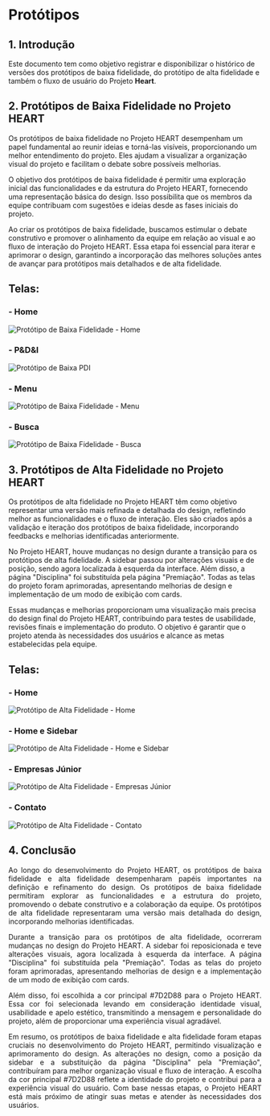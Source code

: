 #  Protótipos
## 1. Introdução

Este documento tem como objetivo registrar e disponibilizar o histórico de versões dos protótipos de baixa fidelidade, do protótipo de alta fidelidade e também o fluxo de usuário do Projeto **Heart**.

## 2. Protótipos de Baixa Fidelidade no Projeto HEART

Os protótipos de baixa fidelidade no Projeto HEART desempenham um papel fundamental ao reunir ideias e torná-las visíveis, proporcionando um melhor entendimento do projeto. Eles ajudam a visualizar a organização visual do projeto e facilitam o debate sobre possíveis melhorias.

O objetivo dos protótipos de baixa fidelidade é permitir uma exploração inicial das funcionalidades e da estrutura do Projeto HEART, fornecendo uma representação básica do design. Isso possibilita que os membros da equipe contribuam com sugestões e ideias desde as fases iniciais do projeto.

Ao criar os protótipos de baixa fidelidade, buscamos estimular o debate construtivo e promover o alinhamento da equipe em relação ao visual e ao fluxo de interação do Projeto HEART. Essa etapa foi essencial para iterar e aprimorar o design, garantindo a incorporação das melhores soluções antes de avançar para protótipos mais detalhados e de alta fidelidade.

## Telas:

### - Home
![Protótipo de Baixa Fidelidade - Home](https://github.com/fga-eps-mds/2023.1-HEART-hub-fga-inovacao/blob/main/docs/prototipos/prototipo-baixa-fidelidade/1_Home.jpg?raw=true)

### - P&D&I
![Protótipo de Baixa PDI](https://github.com/fga-eps-mds/2023.1-HEART-hub-fga-inovacao/blob/main/docs/prototipos/prototipo-baixa-fidelidade/3_P&D&I.jpg?raw=true)

### - Menu
![Protótipo de Baixa Fidelidade - Menu](https://github.com/fga-eps-mds/2023.1-HEART-hub-fga-inovacao/blob/main/docs/prototipos/prototipo-baixa-fidelidade/10_Menu.jpg?raw=true)

### - Busca
![Protótipo de Baixa Fidelidade - Busca](https://github.com/fga-eps-mds/2023.1-HEART-hub-fga-inovacao/blob/main/docs/prototipos/prototipo-baixa-fidelidade/11_Busca.jpg?raw=true)

## 3. Protótipos de Alta Fidelidade no Projeto HEART

Os protótipos de alta fidelidade no Projeto HEART têm como objetivo representar uma versão mais refinada e detalhada do design, refletindo melhor as funcionalidades e o fluxo de interação. Eles são criados após a validação e iteração dos protótipos de baixa fidelidade, incorporando feedbacks e melhorias identificadas anteriormente.

No Projeto HEART, houve mudanças no design durante a transição para os protótipos de alta fidelidade. A sidebar passou por alterações visuais e de posição, sendo agora localizada à esquerda da interface. Além disso, a página "Disciplina" foi substituída pela página "Premiação". Todas as telas do projeto foram aprimoradas, apresentando melhorias de design e implementação de um modo de exibição com cards.

Essas mudanças e melhorias proporcionam uma visualização mais precisa do design final do Projeto HEART, contribuindo para testes de usabilidade, revisões finais e implementação do produto. O objetivo é garantir que o projeto atenda às necessidades dos usuários e alcance as metas estabelecidas pela equipe.

## Telas:

### - Home
![Protótipo de Alta Fidelidade - Home](https://github.com/fga-eps-mds/2023.1-HEART-hub-fga-inovacao/blob/main/docs/prototipos/Nw_prototipos/home.png?raw=true)

### - Home e Sidebar
![Protótipo de Alta Fidelidade - Home e Sidebar](https://github.com/fga-eps-mds/2023.1-HEART-hub-fga-inovacao/blob/main/docs/prototipos/Nw_prototipos/home_2.png?raw=true)

### - Empresas Júnior
![Protótipo de Alta Fidelidade - Empresas Júnior](https://github.com/fga-eps-mds/2023.1-HEART-hub-fga-inovacao/blob/main/docs/prototipos/Nw_prototipos/empresas.png?raw=true)

### - Contato
![Protótipo de Alta Fidelidade - Contato](https://github.com/fga-eps-mds/2023.1-HEART-hub-fga-inovacao/blob/main/docs/prototipos/Nw_prototipos/contato_2.png?raw=true)

## 4. Conclusão 
<div style="text-align: justify">

Ao longo do desenvolvimento do Projeto HEART, os protótipos de baixa fidelidade e alta fidelidade desempenharam papéis importantes na definição e refinamento do design. Os protótipos de baixa fidelidade permitiram explorar as funcionalidades e a estrutura do projeto, promovendo o debate construtivo e a colaboração da equipe. Os protótipos de alta fidelidade representaram uma versão mais detalhada do design, incorporando melhorias identificadas.

Durante a transição para os protótipos de alta fidelidade, ocorreram mudanças no design do Projeto HEART. A sidebar foi reposicionada e teve alterações visuais, agora localizada à esquerda da interface. A página "Disciplina" foi substituída pela "Premiação". Todas as telas do projeto foram aprimoradas, apresentando melhorias de design e a implementação de um modo de exibição com cards.

Além disso, foi escolhida a cor principal #7D2D88 para o Projeto HEART. Essa cor foi selecionada levando em consideração identidade visual, usabilidade e apelo estético, transmitindo a mensagem e personalidade do projeto, além de proporcionar uma experiência visual agradável.

Em resumo, os protótipos de baixa fidelidade e alta fidelidade foram etapas cruciais no desenvolvimento do Projeto HEART, permitindo visualização e aprimoramento do design. As alterações no design, como a posição da sidebar e a substituição da página "Disciplina" pela "Premiação", contribuíram para melhor organização visual e fluxo de interação. A escolha da cor principal #7D2D88 reflete a identidade do projeto e contribui para a experiência visual do usuário. Com base nessas etapas, o Projeto HEART está mais próximo de atingir suas metas e atender às necessidades dos usuários.
</div>

